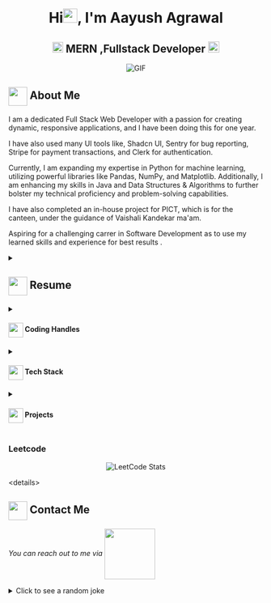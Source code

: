 <h1 align="center">Hi<img src="https://github.com/YourUsername/YourUsername/blob/main/icons/Hi.gif" width="28px"/>, I'm Aayush Agrawal</h1>
<h2 align="center">
  <img src="https://komarev.com/ghpvc/?username=[YourUsername]&color=dc143c&style=for-the-badge" alt="Profile Views" style="height:21px;">
  MERN ,Fullstack Developer
  <a href="js-portfolio-kappa.vercel.app">
    <img src="https://img.shields.io/badge/Portfolio-543DE0?style=for-the-badge&logo=About.me&logoColor=white" alt="Portfolio" style="height:22px;">
  </a>
</h2>
<div align="center">
 <img alt="GIF" src="https://media4.giphy.com/media/11KzOet1ElBDz2/giphy.gif?cid=6c09b952ufa3xxbbm0mpuadm2zaik3wjp4m9luz2ly0lyz8d&ep=v1_internal_gif_by_id&rid=giphy.gif&ct=g" />
</div>

## <img align ='center' src="https://i.giphy.com/media/v1.Y2lkPTc5MGI3NjExdjh2dDM4bDhyYzM5NmppaHJ6dG56Mmh3bTkyanFkdWRvZ3R1cGoycSZlcD12MV9pbnRlcm5hbF9naWZfYnlfaWQmY3Q9ZQ/LOnt6uqjD9OexmQJRB/giphy.gif" width="37" /> About Me

I am a dedicated Full Stack Web Developer with a passion for creating dynamic, responsive applications, and I have been doing this for one year.

I have also used many UI tools like, Shadcn UI, Sentry for bug reporting, Stripe for payment transactions, and Clerk for authentication.

Currently, I am expanding my expertise in Python for machine learning, utilizing powerful libraries like Pandas, NumPy, and Matplotlib. Additionally, I am enhancing my skills in Java and Data Structures & Algorithms to further bolster my technical proficiency and problem-solving capabilities.

I have also completed an in-house project for PICT, which is for the canteen, under the guidance of Vaishali Kandekar ma'am.

Aspiring for a challenging carrer in Software Development as to use my learned skills and experience 
for best results .

<details>
 <summary>
    <h2> 
      <img align="center" src="https://github.com/Aayush1904/Aayush1904/blob/main/icons/about.png" width="37" /> 
    Resume
    </h2>
</summary>

 <details>
  <summary><h4> <img align="center" src="https://github.com/[YourUsername]/[YourUsername]/blob/main/icons/academics.gif" width="29"/> Academics</h4></summary>
  <span><img src="https://img.shields.io/badge/BE-PICT-1877F2?style=for-the-badge"></span>
  <span><img src="https://img.shields.io/badge/GPA-9.6-EFEEE9?style=for-the-badge"></span>
 </details>

 <details>
  <summary><h4> <img align="center" src="https://github.com/[YourUsername]/[YourUsername]/blob/main/icons/experience.gif" width="29"/> Experience</h4></summary>
  - Student : MERN Stack Developer
    - Currently, I am expanding my expertise in Python for machine learning, utilizing powerful libraries like Pandas, NumPy, and Matplotlib. Additionally, I am enhancing my skills in Java and Data Structures & Algorithms to further bolster my technical proficiency and problem-solving capabilities.

I have also completed an in-house project for PICT, which is for the canteen, under the guidance of Vaishali Kandekar ma'am.
 </details>
</details>
<details>
  <summary><h4> <img align="center" src="https://user-images.githubusercontent.com/74038190/216122041-518ac897-8d92-4c6b-9b3f-ca01dcaf38ee.png" width="29"/> Coding Handles</h4></summary>
  [![LeetCode](https://img.shields.io/badge/LeetCode-000000?style=for-the-badge&logo=LeetCode&logoColor=#d16c06)](https://leetcode.com/Aayush1905/)
</details>

<details>
  <summary><h4> <img align="center" src="https://github.com/YourUsername/YourRepo/blob/main/path/to/your/image.gif?raw=true" width="29"/> Tech Stack</h4></summary>
  ![C++](https://img.shields.io/badge/c%2B%2B-%2300599C.svg?style=for-the-badge&logo=c%2B%2B&logoColor=white)  
  ![JavaScript](https://img.shields.io/badge/javascript-%23323330.svg?style=for-the-badge&logo=javascript&logoColor=%23F7DF1E)  
  ![React](https://img.shields.io/badge/react-%2320232a.svg?style=for-the-badge&logo=react&logoColor=%2361DAFB)
</details>

<details>
  <summary><h4> <img align="center" src="https://github.com/[YourUsername]/[YourUsername]/blob/main/icons/projects.gif" width="29"/> Projects</h4></summary>

  #### <a href="https://github.com/Aayush1904/[Project-Name]">[Project Name]</a>
  <span><img src="https://img.shields.io/badge/Node.js-%2343853D.svg?style=for-the-badge&logo=node.js&logoColor=white"> <img src="https://img.shields.io/badge/MongoDB-%234ea94b.svg?style=for-the-badge&logo=mongodb&logoColor=white"></span>
  - Implemented Email App Which fetch emails directly to your web app real time.
  - Implemented Netflix Recommendation System without Machine Leraning by Web Scrapping.
  - Implemented Inhouse Project For Pict for Canteen Management System.
  - Implemented Full Stack Ecommerce Website for farmers.
  - Implemented AImage for INC PICT.
</details>


  ### Leetcode
  <div align="center">

  ![LeetCode Stats](https://leetcode.card.workers.dev/Aayush1905?theme=auto&font=baloo&extension=null)

  </div>

\<details>
  <summary><h2> <img align="center" src="https://github.com/[YourUsername]/[YourUsername]/blob/main/icons/Contact.gif" width="37"/> Contact Me</h2></summary>
  <p>
    <i>You can reach out to me via</i>
    <a href="mailto:asagrawal612@gmail.com">
      <img align="center" src="https://github.com/Aayush1904/Aayush1904/blob/main/icons/Gmail.gif" width="100"/>
    </a>
  </p>
</details>

<details>
  <summary>Click to see a random joke</summary>
  <div align="center">
    <img src="https://readme-jokes.vercel.app/api?theme=halloween" alt="Jokes Card"/>
  </div>
</details>

